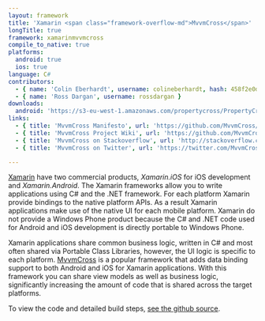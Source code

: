 ```yaml
---
layout: framework
title: 'Xamarin <span class="framework-overflow-md">MvvmCross</span>'
longTitle: true
framework: xamarinmvvmcross
compile_to_native: true
platforms:
  android: true
  ios: true
language: C#
contributors:
  - { name: 'Colin Eberhardt', username: colineberhardt, hash: 458f2e0d08d4114f8b323798cfea141d }
  - { name: 'Ross Dargan', username: rossdargan }
downloads:
  android: 'https://s3-eu-west-1.amazonaws.com/propertycross/PropertyCross-xamarinmvvmcross-initial.apk'
links:
  - { title: 'MvvmCross Manifesto', url: 'https://github.com/MvvmCross/MvvmCross/wiki/The-MvvmCross-Manifesto', description: '- It is useful to read this before developing since it gives a good idea of the framework''s design principles.' }
  - { title: 'MvvmCross Project Wiki', url: 'https://github.com/MvvmCross/MvvmCross/wiki', description: '- A detailed project wiki.' }
  - { title: 'MvvmCross on Stackoverflow', url: 'http://stackoverflow.com/questions/tagged/mvvmcross', description: '- A variety of questions and answers related to MvvmCross development on Stackoverflow.' }
  - { title: 'MvvmCross on Twitter', url: 'https://twitter.com/MvvmCross', description: '- Regularly updated with information about releases, features and links to articles.' }

---
```


[Xamarin](http://xamarin.com/) have two commercial products, _Xamarin.iOS_ for iOS development and _Xamarin.Android_. The Xamarin frameworks allow you to write applications using C# and the .NET framework. For each platform Xamarin provide bindings to the native platform APIs. As a result Xamarin applications make use of the native UI for each mobile platform. Xamarin do not provide a Windows Phone product because the C# and .NET code used for Android and iOS development is directly portable to Windows Phone.

Xamarin applications share common business logic, written in C# and most often shared via Portable Class Libraries, however, the UI logic is specific to each platform. [MvvmCross](https://github.com/MvvmCross/MvvmCross) is a popular framework that adds data binding support to both Android and iOS for Xamarin applications. With this framework you can share view models as well as business logic, significantly increasing the amount of code that is shared across the target platforms.


To view the code and detailed build steps, <a href='{{ site.githuburl }}/tree/master/xamarinmvvmcross'>see the github source</a>.
